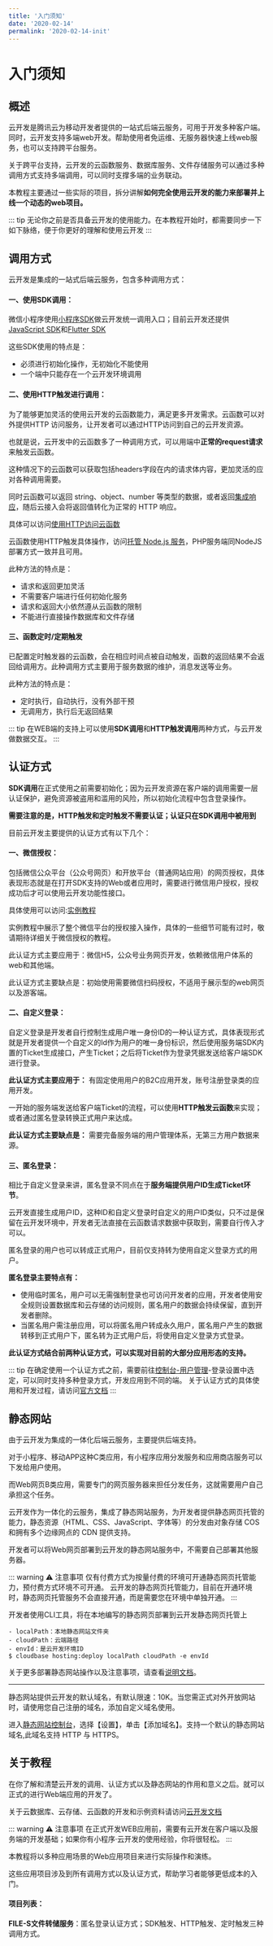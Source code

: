 ```yaml
---
title: '入门须知'
date: '2020-02-14'
permalink: '2020-02-14-init'
---
```


# 入门须知

## 概述

云开发是腾讯云为移动开发者提供的一站式后端云服务，可用于开发多种客户端。同时，云开发支持多端web开发。帮助使用者免运维、无服务器快速上线web服务，也可以支持跨平台服务。

关于跨平台支持，云开发的云函数服务、数据库服务、文件存储服务可以通过多种调用方式支持多端调用，可以同时支撑多端的业务联动。

本教程主要通过一些实际的项目，拆分讲解**如何完全使用云开发的能力来部署并上线一个动态的web项目。**

::: tip
无论你之前是否具备云开发的使用能力。在本教程开始时，都需要同步一下如下脉络，便于你更好的理解和使用云开发
:::


## 调用方式

云开发是集成的一站式后端云服务，包含多种调用方式：

#### 一、使用SDK调用：

微信小程序使用[小程序SDK](https://tencentcloudbase.github.io/2019-09-28-MINIPROGRAM-SDK-introduction/)做云开发统一调用入口；目前云开发还提供[JavaScript SDK](https://tencentcloudbase.github.io/2019-09-28-WEB-SDK-overview)和[Flutter SDK](https://tencentcloudbase.github.io/docs/%E5%BC%80%E5%8F%91%E6%96%87%E6%A1%A3/3.SDK%E6%96%87%E6%A1%A3/1.%E5%AE%A2%E6%88%B7%E7%AB%AFSDK/2.FLUTTER%20SDK/0.%E6%A6%82%E8%BF%B0.html)

这些SDK使用的特点是：
- 必须进行初始化操作，无初始化不能使用
- 一个端中只能存在一个云开发环境调用

#### 二、使用HTTP触发进行调用：

为了能够更加灵活的使用云开发的云函数能力，满足更多开发需求。云函数可以对外提供HTTP 访问服务，让开发者可以通过HTTP访问到自己的云开发资源。

也就是说，云开发中的云函数多了一种调用方式，可以用端中**正常的request请求**来触发云函数。

这种情况下的云函数可以获取包括headers字段在内的请求体内容，更加灵活的应对各种调用需要。

同时云函数可以返回 string、object、number 等类型的数据，或者返回[集成响应](https://tencentcloudbase.github.io/2019-09-03-access-function-by-http/#%E4%BA%91%E5%87%BD%E6%95%B0%E7%9A%84%E8%BF%94%E5%9B%9E%E5%80%BC)，随后云接入会将返回值转化为正常的 HTTP 响应。

具体可以访问[使用HTTP访问云函数](https://tencentcloudbase.github.io/2019-09-03-access-function-by-http)

云函数使用HTTP触发具体操作，访问[托管 Node.js 服务](https://tencentcloudbase.github.io/2019-09-03-hosting-nodejs-server/)，PHP服务端同NodeJS部署方式一致并且可用。

此种方法的特点是：
- 请求和返回更加灵活
- 不需要客户端进行任何初始化服务
- 请求和返回大小依然遵从云函数的限制
- 不能进行直接操作数据库和文件存储

#### 三、函数定时/定期触发

已配置定时触发器的云函数，会在相应时间点被自动触发，函数的返回结果不会返回给调用方。此种调用方式主要用于服务数据的维护，消息发送等业务。

此种方法的特点是：
- 定时执行，自动执行，没有外部干预
- 无调用方，执行后无返回结果


::: tip
在WEB端的支持上可以使用**SDK调用**和**HTTP触发调用**两种方式，与云开发做数据交互。
:::

## 认证方式

**SDK调用**在正式使用之前需要初始化；因为云开发资源在客户端的调用需要一层认证保护，避免资源被盗用和滥用的风险，所以初始化流程中包含登录操作。

**需要注意的是，HTTP触发和定时触发不需要认证；认证只在SDK调用中被用到**


目前云开发主要提供的认证方式有以下几个：


#### 一、微信授权：

包括微信公众平台（公众号网页）和开放平台（普通网站应用）的网页授权，具体表现形态就是在打开SDK支持的Web或者应用时，需要进行微信用户授权，授权成功后才可以使用云开发功能性接口。

具体使用可以访问:[实例教程](https://cloud.tencent.com/document/product/876/34609)

实例教程中展示了整个微信平台的授权接入操作，具体的一些细节可能有过时，敬请期待详细关于微信授权的教程。

此认证方式主要应用于：微信H5，公众号业务网页开发，依赖微信用户体系的web和其他端。

此认证方式主要缺点是：初始使用需要微信扫码授权，不适用于展示型的web网页以及游客端。


#### 二、自定义登录：

自定义登录是开发者自行控制生成用户唯一身份ID的一种认证方式，具体表现形式就是开发者提供一个自定义的Id作为用户的唯一身份标识，然后使用服务端SDK内置的Ticket生成接口，产生Ticket；之后将Ticket作为登录凭据发送给客户端SDK进行登录。

**此认证方式主要应用于：** 有固定使用用户的B2C应用开发，账号注册登录类的应用开发。

一开始的服务端发送给客户端Ticket的流程，可以使用**HTTP触发云函数**来实现；或者通过匿名登录转换正式用户来达成。

**此认证方式主要缺点是：** 需要完备服务端的用户管理体系，无第三方用户数据来源。


#### 三、匿名登录：

相比于自定义登录来讲，匿名登录不同点在于**服务端提供用户ID生成Ticket环节**。

云开发直接生成用户ID，这种ID和自定义登录时自定义的用户ID类似，只不过是保留在云开发环境中，开发者无法直接在云函数请求数据中获取到，需要自行传入才可以。

匿名登录的用户也可以转成正式用户，目前仅支持转为使用自定义登录方式的用户。

**匿名登录主要特点有：**

- 使用临时匿名，用户可以无需强制登录也可访问开发者的应用，开发者使用安全规则设置数据库和云存储的访问规则，匿名用户的数据会持续保留，直到开发者删除。
- 当匿名用户需注册应用，可以将匿名用户转成永久用户，匿名用户产生的数据转移到正式用户下，匿名转为正式用户后，将使用自定义登录方式登录。

**此认证方式结合前两种认证方式，可以实现对目前的大部分应用形态的支持。**

::: tip
在确定使用一个认证方式之前，需要前往[控制台-用户管理](https://console.cloud.tencent.com/tcb/user)-登录设置中选定，可以同时支持多种登录方式，开发应用到不同的端。
关于认证方式的具体使用和开发过程，请访问[官方文档](https://cloud.tencent.com/document/product/876/34660)
:::


## 静态网站

由于云开发为集成的一体化后端云服务，主要提供后端支持。

对于小程序、移动APP这种C类应用，有小程序应用分发服务和应用商店服务可以下发给用户使用。

而Web网页B类应用，需要专门的网页服务器来担任分发任务，这就需要用户自己承担这个任务。

云开发作为一体化的云服务，集成了静态网站服务，为开发者提供静态网页托管的能力，静态资源（HTML、CSS、JavaScript、字体等）的分发由对象存储 COS 和拥有多个边缘网点的 CDN 提供支持。

开发者可以将Web网页部署到云开发的静态网站服务中，不需要自己部署其他服务器。

::: warning ⚠️ 注意事项
仅有付费方式为按量付费的环境可开通静态网页托管能力，预付费方式环境不可开通。
云开发的静态网页托管能力，目前在开通环境时，静态网页托管服务不会直接开通，而是需要您在环境中单独开通。
:::

开发者使用CLI工具，将在本地编写的静态网页部署到云开发静态网页托管上
```
- localPath：本地静态网站文件夹
- cloudPath：云端路径
- envId：是云开发环境ID
$ cloudbase hosting:deploy localPath cloudPath -e envId
```

关于更多部署静态网站操作以及注意事项，请查看[说明文档](https://tencentcloudbase.github.io/docs/%E5%BC%80%E5%8F%91%E8%80%85%E5%B7%A5%E5%85%B7/5.%E9%9D%99%E6%80%81%E7%BD%91%E7%AB%99.html)。

****
静态网站提供云开发的默认域名，有默认限速：10K。当您需正式对外开放网站时，请使用您自己注册的域名，添加自定义域名使用。

进入[静态网站控制台](https://console.cloud.tencent.com/tcb/hosting)，选择【设置】，单击【添加域名】。支持一个默认的静态网站域名,此域名支持 HTTP 与 HTTPS。


## 关于教程

在你了解和清楚云开发的调用、认证方式以及静态网站的作用和意义之后。就可以正式的进行Web端应用的开发了。

关于云数据库、云存储、云函数的开发和示例资料请访问[云开发文档](https://tencentcloudbase.github.io/2019-10-16-base-feature)

::: warning ⚠️ 注意事项
在正式开发WEB应用前，需要有云开发在客户端以及服务端的开发基础；如果你有小程序·云开发的使用经验，你将很轻松。
:::

本教程将以多种应用场景的Web应用项目来进行实际操作和演练。

这些应用项目涉及到所有调用方式以及认证方式，帮助学习者能够更低成本的入门。

#### 项目列表：

**FILE-S文件转储服务**：匿名登录认证方式；SDK触发、HTTP触发、定时触发三种调用方式。

